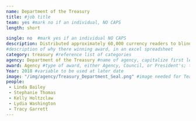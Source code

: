 ```yaml
---
name: Department of the Treasury
title: #job title
team: yes #mark no if an individual, NO CAPS
length: short

single: no  #mark yes if an individual NO CAPS
description: Distributed approximately 60,000 currency readers to blind or visually-impaired individuals and promoted smartphone currency identifier apps to assist with daily cash transactions. The team’s efforts resulted in approximately 66,000 downloads.
#description of why there winning award, in an excel spreadsheet
category: treasury #reference list of categories
agency: Department of the Treasury #name of agency, capitalize first letter of each name
award: Agency #type of award, either Agency, Council, or President's; this is case sensitive so make sure to match the options listed exactly. This section generates the format of the card
Year: 2018 #variable to be used at later date
image: "/img/agency/Treasury_Department_Seal.png" #image needed for Team award (agency seal) and President's award (headshot); leave empty if and individual Agency award
people:
 - Linda Bailey
 - Stephanie Thomas
 - Kelly Holtzclaw
 - Lydia Washington
 - Tracy Garrett
---
```

